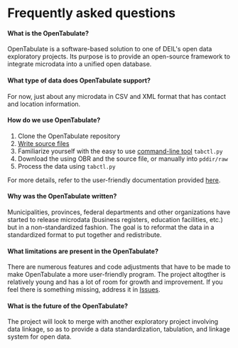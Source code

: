 # Frequently asked questions

#### What is the OpenTabulate?

OpenTabulate is a software-based solution to one of DEIL's open data exploratory projects. Its purpose is to provide an open-source framework to integrate microdata into a unified open database.

#### What type of data does OpenTabulate support?

For now, just about any microdata in CSV and XML format that has contact and location information. 

#### How do we use OpenTabulate?

1. Clone the OpenTabulate repository
2. [Write source files](CONTRIB.md) 
3. Familiarize yourself with the easy to use [command-line tool](RUN_OPENTAB.mb) `tabctl.py`
4. Download the using OBR and the source file, or manually into `pddir/raw`
5. Process the data using `tabctl.py`

For more details, refer to the user-friendly documentation provided [here](/docs/WELCOME.md).

#### Why was the OpenTabulate written?

Municipalities, provinces, federal departments and other organizations have started to release microdata (business registers, education facilities, etc.) but in a non-standardized fashion. The goal is to reformat the data in a standardized format to put together and redistribute.

#### What limitations are present in the OpenTabulate?

There are numerous features and code adjustments that have to be made to make OpenTabulate a more user-friendly program. The project altogther is relatively young and has a lot of room for growth and improvement. If you feel there is something missing, address it in [Issues](https://github.com/CSBP-CPSE/OpenBusinessRepository/issues).

#### What is the future of the OpenTabulate?

The project will look to merge with another exploratory project involving data linkage, so as to provide a data standardization, tabulation, and linkage system for open data.
